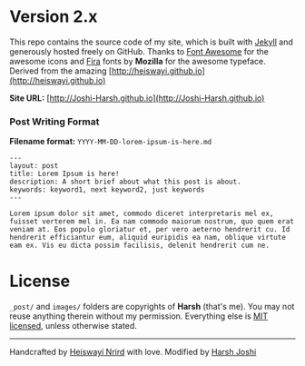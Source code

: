 # Version 2.x

This repo contains the source code of my site, which is built with [Jekyll](http://jekyllrb.com/) and generously hosted freely on GitHub. Thanks to [Font Awesome](https://fortawesome.github.io/Font-Awesome/) for the awesome icons and [Fira](https://github.com/mozilla/Fira) fonts by **Mozilla** for the awesome typeface. Derived from the amazing [http://heiswayi.github.io](http://heiswayi.github.io)

**Site URL:** [http://Joshi-Harsh.github.io](http://Joshi-Harsh.github.io)

### Post Writing Format

**Filename format:** `YYYY-MM-DD-lorem-ipsum-is-here.md`

```
---
layout: post
title: Lorem Ipsum is here!
description: A short brief about what this post is about.
keywords: keyword1, next keyword2, just keywords
---

Lorem ipsum dolor sit amet, commodo diceret interpretaris mel ex, fuisset verterem mel in. Ea nam commodo maiorum nostrum, quo quem erat veniam at. Eos populo gloriatur et, per vero aeterno hendrerit cu. Id hendrerit efficiantur eum, aliquid euripidis ea nam, oblique virtute eam ex. Vis eu dicta possim facilisis, delenit hendrerit cum ne.
```

# License

`_post/` and `images/` folders are copyrights of **Harsh** (that's me). You may not reuse anything therein without my permission. Everything else is [MIT licensed](LICENSE.md), unless otherwise stated.

---
Handcrafted by [Heiswayi Nrird](http://heiswayi.github.io) with love. Modified by [Harsh Joshi](http://Joshi-Harsh.github.io)
